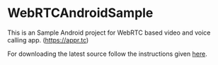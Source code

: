 # WebRTCAndroidSample
This is an Sample Android project for WebRTC based video and voice calling app. (https://appr.tc)

For downloading the latest source follow the instructions given [here](https://webrtc.org/native-code/android/). 
